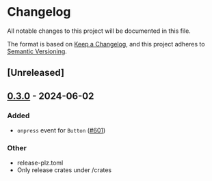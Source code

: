 # Changelog
All notable changes to this project will be documented in this file.

The format is based on [Keep a Changelog](https://keepachangelog.com/en/1.0.0/),
and this project adheres to [Semantic Versioning](https://semver.org/spec/v2.0.0.html).

## [Unreleased]

## [0.3.0](https://github.com/marc2332/freya/compare/freya-elements-v0.2.0...freya-elements-v0.3.0) - 2024-06-02

### Added
- `onpress` event for `Button` ([#601](https://github.com/marc2332/freya/pull/601))

### Other
- release-plz.toml
- Only release crates under /crates

